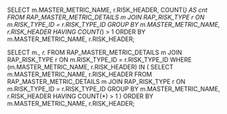 SELECT m.MASTER_METRIC_NAME, r.RISK_HEADER, COUNT(*) AS cnt
FROM RAP_MASTER_METRIC_DETAILS m
JOIN RAP_RISK_TYPE r ON m.RISK_TYPE_ID = r.RISK_TYPE_ID
GROUP BY m.MASTER_METRIC_NAME, r.RISK_HEADER
HAVING COUNT(*) > 1
ORDER BY m.MASTER_METRIC_NAME, r.RISK_HEADER;

SELECT m.*, r.*
FROM RAP_MASTER_METRIC_DETAILS m
JOIN RAP_RISK_TYPE r ON m.RISK_TYPE_ID = r.RISK_TYPE_ID
WHERE (m.MASTER_METRIC_NAME, r.RISK_HEADER) IN (
    SELECT m.MASTER_METRIC_NAME, r.RISK_HEADER
    FROM RAP_MASTER_METRIC_DETAILS m
    JOIN RAP_RISK_TYPE r ON m.RISK_TYPE_ID = r.RISK_TYPE_ID
    GROUP BY m.MASTER_METRIC_NAME, r.RISK_HEADER
    HAVING COUNT(*) > 1
)
ORDER BY m.MASTER_METRIC_NAME, r.RISK_HEADER;
